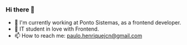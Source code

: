 ### Hi there 👋
- 🔭 I'm currently working at Ponto Sistemas, as a frontend developer.
- 🌱 IT student in love with Frontend.
- 📫 How to reach me: paulo.henriquejcn@gmail.com

<!--
**pauloassump/pauloassump** is a ✨ _special_ ✨ repository because its `README.md` (this file) appears on your GitHub profile.

Here are some ideas to get you started:

- 🔭 I'm currently working at Ponto Sistemas, as a frontend developer.
- 🌱 IT student in love with Frontend.
- 📫 How to reach me: paulo.henriquejcn@gmail.com
-->
